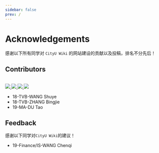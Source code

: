 ```yaml
---
sidebar: false
prev: /
---
```


# Acknowledgements

感谢以下所有同学对 `CityU Wiki` 的网站建设的贡献以及投稿，排名不分先后！

## Contributors

<br>

<div class="avatar-container">
<a href="https://github.com/FyisFe">
    <img src="https://github.com/FyisFe.png" class="avatar">
</a>

<a href="https://github.com/buyeah1109">
    <img src="https://github.com/buyeah1109.png" class="avatar">
</a>

<a href="https://github.com/shellmik">
    <img src="https://github.com/shellmik.png" class="avatar">
</a>

<a href="https://github.com/jessiewang-hongyan">
    <img src="https://github.com/jessiewang-hongyan.png" class="avatar">
</a>

</div>

- 18-TVB-WANG Shuye
- 18-TVB-ZHANG Bingjie
- 19-MA-DU Tao

## Feedback

感谢以下同学对`CityU Wiki`的建议！

- 19-Finance/IS-WANG Chenqi
